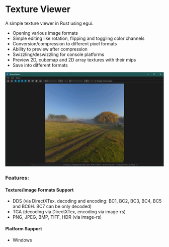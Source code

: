 # Texture Viewer

A simple texture viewer in Rust using egui.
- Opening various image formats
- Simple editing like rotation, flipping and toggling color channels
- Conversion/compression to different pixel formats
- Ability to preview after compression
- Swizzling/deswizzling for console platforms
- Preview 2D, cubemap and 2D array textures with their mips
- Save into different formats

![Example Screenshot](/assets/screenshot_1.png "Example")

### Features:

#### Texture/Image Formats Support
- DDS (via DirectXTex. decoding and encoding: BC1, BC2, BC3, BC4, BC5 and BC6H. BC7 can be only decoded)
- TGA (decoding via DirectXTex, encoding via image-rs)
- PNG, JPEG, BMP, TIFF, HDR (via image-rs)

#### Platform Support
- Windows
